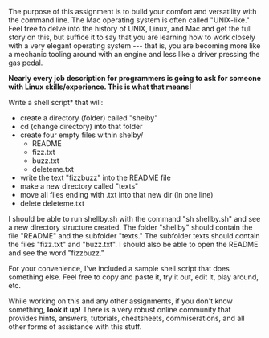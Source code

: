 The purpose of this assignment is to build your comfort and versatility with the command line. The Mac operating system is often called "UNIX-like." Feel free to delve into the history of UNIX, Linux, and Mac and get the full story on this, but suffice it to say that you are learning how to work closely with a very elegant operating system --- that is, you are becoming more like a mechanic tooling around with an engine and less like a driver pressing the gas pedal. 

**Nearly every job description for programmers is going to ask for someone with Linux skills/experience. This is what that means!**

Write a shell script* that will:

* create a directory (folder) called "shelby"
* cd (change directory) into that folder
* create four empty files within shelby/
  * README
  * fizz.txt
  * buzz.txt
  * deleteme.txt
* write the text "fizzbuzz" into the README file
* make a new directory called "texts"
* move all files ending with .txt into that new dir (in one line)
* delete deleteme.txt

I should be able to run shellby.sh with the command "sh shellby.sh" and see a new directory structure created. The folder "shellby" should contain the file "README" and the subfolder "texts." The subfolder texts should contain the files "fizz.txt" and "buzz.txt". I should also be able to open the README and see the word "fizzbuzz." 

For your convenience, I've included a sample shell script that does something else. Feel free to copy and paste it, try it out, edit it, play around, etc. 

While working on this and any other assignments, if you don't know something, **look it up!** There is a very robust online community that provides hints, answers, tutorials, cheatsheets, commiserations, and all other forms of assistance with this stuff. 

